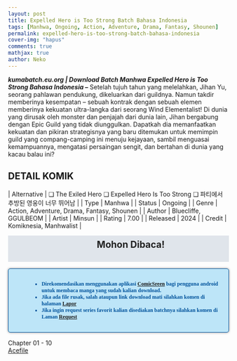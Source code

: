 ```yaml
---
layout: post
title: Expelled Hero is Too Strong Batch Bahasa Indonesia 
tags: [Manhwa, Ongoing, Action, Adventure, Drama, Fantasy, Shounen]
permalink: expelled-hero-is-too-strong-batch-bahasa-indonesia
cover-img: "hapus"
comments: true
mathjax: true
author: Neko
---
```




**<em>kumabatch.eu.org | Download Batch Manhwa Expelled Hero is Too Strong Bahasa Indonesia –</em>** Setelah tujuh tahun yang melelahkan, Jihan Yu, seorang pahlawan pendukung, dikeluarkan dari guildnya. Namun takdir memberinya kesempatan – sebuah kontrak dengan sebuah elemen memberinya kekuatan ultra-langka dari seorang Wind Elementalist! Di dunia yang dirusak oleh monster dan penjajah dari dunia lain, Jihan bergabung dengan Epic Guild yang tidak diunggulkan. Dapatkah dia memanfaatkan kekuatan dan pikiran strategisnya yang baru ditemukan untuk memimpin guild yang compang-camping ini menuju kejayaan, sambil menguasai kemampuannya, mengatasi persaingan sengit, dan bertahan di dunia yang kacau balau ini?

## DETAIL KOMIK

| Alternative | ❑ The Exiled Hero  ❑ Expelled Hero Is Too Strong  ❑ 파티에서 추방된 영웅이 너무 뛰어남 |
| Type | Manhwa |
| Status | Ongoing |
| Genre | Action, Adventure, Drama, Fantasy, Shounen |
| Author | Bluecliffe, GGULBEOM |
| Artist | Minsun |
| Rating | 7.00 |
| Released | 2024 |
| Credit  | Komiknesia, Manhwalist |

<h2 style="background-attachment: initial; background-clip: initial; background-color: #e0e5eb; background-origin: initial; background-position: 12px 1px; background-repeat: no-repeat; background-size: initial; color: #222222; line-height: 22px; margin: 5px 0px; min-height: 38px; padding: 10px 12px 12px 68px; text-align: center;"> 
Mohon Dibaca!</h2>

<div style="-moz-border-radius: 15px; -moz-box-shadow: 0 0 5px #888; -webkit-border-radius: 15px; -webkit-box-shadow: 0 0 5px #888; background-attachment: initial; background-clip: initial; background-color: #bde5f8; background-origin: initial; background-position: 10px 50%; background-repeat: no-repeat; background-size: initial; background: #bde5f8 url(&quot;https://sites.google.com/site/problogiz/my-icon/info.png&quot;) no-repeat 10px center; border-radius: 5px; border: 1px solid; box-shadow: rgb(136, 136, 136) 0px 0px 5px; color: #00529b; font: bold 12px verdana; margin: 15px 0px; padding: 15px 20px 15px 55px; "> 
<ul>
  <li>Direkomendasikan menggunakan aplikasi <a href="https://play.google.com/store/apps/details?id=com.viewer.comicscreen">ComicSreen</a> bagi pengguna android untuk membaca manga yang sudah kalian download.</li>
  <li>Jika ada file rusak, salah ataupun link download mati silahkan komen di halaman <a href="https://kumabatch.github.io/lapor/">Lapor</a></li>
  <li>Jika ingin request series favorit kalian disediakan batchnya silahkan komen di Laman <a href="https://kumabatch.github.io/request/">Request</a></li>
</ul>
</div>


Chapter 01 - 10<br>
<a href="http://ouo.io/qs/OzRuKBTK?s=https://acefile.co/f/106540266/kumabatch-expelled-hero-is-too-strong-chapter-01-10-zip">Acefile</a>
